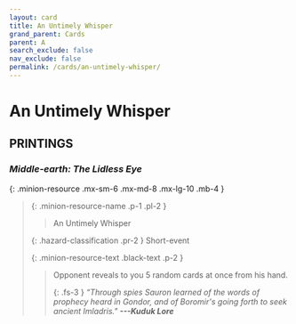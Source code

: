 ```yaml
---
layout: card
title: An Untimely Whisper
grand_parent: Cards
parent: A
search_exclude: false
nav_exclude: false
permalink: /cards/an-untimely-whisper/
---
```


# An Untimely Whisper


## PRINTINGS


### _Middle-earth: The Lidless Eye_

{: .minion-resource .mx-sm-6 .mx-md-8 .mx-lg-10 .mb-4 }
> {: .minion-resource-name .p-1 .pl-2 }
> > <div class="hazard-mp"></div>
> > <div class="card-name">An Untimely Whisper</div>
>
> {: .hazard-classification .pr-2 }
> Short-event
>
> {: .minion-resource-text .black-text .p-2 }
> > Opponent reveals to you 5 random cards at once from his hand. 
> > 
> > {: .fs-3 } 
> > _“Through spies Sauron learned of the words of prophecy heard in Gondor, and of Boromir's going forth to seek ancient Imladris."_ ***---&#65279;Kuduk&nbsp;Lore*** 
> 
